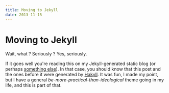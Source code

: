 ```yaml
---
title: Moving to Jekyll
date: 2013-11-15
---
```


Moving to Jekyll
================

Wait, what ? Seriously ? Yes, seriously.

If it goes well you're reading this on my Jekyll-generated static blog (or
perhaps [something else](http://www.tumblr.com)). In that case, you should know
that this post and the ones before it were generated by [Hakyll](http://jaspervdj.be/hakyll/). It was fun, I made my point, but I have a general _be-more-practical-than-ideological_ theme going in my life, and this is part of that.

